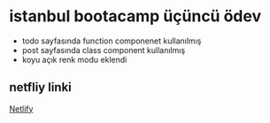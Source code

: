 # istanbul bootacamp üçüncü ödev
- todo sayfasında function componenet kullanılmış
- post sayfasında class component  kullanılmış
- koyu açık renk modu eklendi

## netfliy linki
[Netlify](https://vermillion-cupcake-34be33.netlify.app/)
